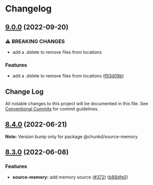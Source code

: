 # Changelog

## [9.0.0](https://github.com/blacha/chunkd/compare/source-memory-v8.4.0...source-memory-v9.0.0) (2022-09-20)


### ⚠ BREAKING CHANGES

* add a .delete to remove files from locations

### Features

* add a .delete to remove files from locations ([f93d09b](https://github.com/blacha/chunkd/commit/f93d09b9cee02bf1b97089ce756883643fdcf0e6))

## Change Log

All notable changes to this project will be documented in this file.
See [Conventional Commits](https://conventionalcommits.org) for commit guidelines.

## [8.4.0](https://github.com/blacha/chunkd/compare/v8.3.0...v8.4.0) (2022-06-21)

**Note:** Version bump only for package @chunkd/source-memory





## [8.3.0](https://github.com/blacha/chunkd/compare/v8.2.0...v8.3.0) (2022-06-08)


### Features

* **source-memory:** add memory source ([#372](https://github.com/blacha/chunkd/issues/372)) ([b88dfe0](https://github.com/blacha/chunkd/commit/b88dfe01b5c699e02ff5b61a13fb320e70a1de9f))
